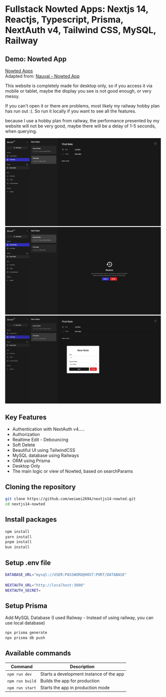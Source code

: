 # Fullstack Nowted Apps: Nextjs 14, Reactjs, Typescript, Prisma, NextAuth v4, Tailwind CSS, MySQL, Railway

## Demo: Nowted App
<a href="https://nextjs14-nowted.vercel.app/" target="_blank">Nowted Apps</a><br />
Adapted from: <a href="https://codedesign.dev/challenge/nowted-app">Nauval - Nowted App</a>

This website is completely made for desktop only, so if you access it via mobile or tablet, maybe the display you see is not good enough, or very messy.

If you can't open it or there are problems, most likely my railway hobby plan has run out :(.
So run it locally if you want to see all the features.

because I use a hobby plan from railway, the performance presented by my website will not be very good, maybe there will be a delay of 1-5 seconds, when querying.

<img src="./public/assets/previews/preview-note.PNG" />
<img src="./public/assets/previews/preview-restore.PNG" />
<img src="./public/assets/previews/preview-create-new-note.PNG" />

## Key Features

- Authentication with NextAuth v4.....
- Authorization
- Realtime Edit - Debouncing
- Soft Delete
- Beautiful UI using TailwindCSS
- MySQL database using Railways
- ORM using Prisma
- Desktop Only
- The main logic or view of Nowted, based on searchParams

## Cloning the repository

```bash
git clone https://github.com/weiwei2694/nextjs14-nowted.git
cd nextjs14-nowted
```

## Install packages

```bash
npm install
yarn install
pnpm install
bun install
```

## Setup .env file

```bash
DATABASE_URL="mysql://USER:PASSWORD@HOST:PORT/DATABASE"

NEXTAUTH_URL="http://localhost:3000"
NEXTAUTH_SECRET=
```

## Setup Prisma

Add MySQL Database (I used Railway - Instead of using railway, you can use local database)

```bash
npx prisma generate
npx prisma db push
```

## Available commands

| Command                | Description                              |
| ---------------------- | ---------------------------------------- |
| `npm run dev`          | Starts a development instance of the app |
| `npm run build`        | Builds the app for production            |
| `npm run start`        | Starts the app in production mode        |

